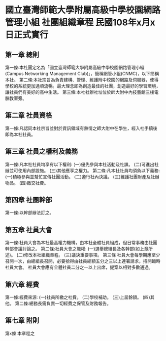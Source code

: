 # 國立臺灣師範大學附屬高級中學校園網路管理小組 社團組織章程                          民國108年x月x日正式實行

## 第一章 總則
第一條:本社團定名為「國立臺灣師範大學附屬高級中學校園網路管理小組(Campus Networking Management Club)」，簡稱網管小組(CNMC)，以下簡稱本社。
第二條:本社宗旨為負責建構、管理、維護附中校園的網路及伺服器，使得學校的系統更加通順流暢。最大理念即為創造最佳的社團，創造最好的學習環境，讓社員們有美好的高中生活。
第三條:本社社辦社址位於師大附中內技藝館三樓電腦教室旁。

## 第二章 社員資格
第一條:凡認同本社宗旨並對於資訊領域有熱情之師大附中在學生，經入社手續後即為本社社員。

## 第三章 社員之權利及義務
第一條:凡本社社員均享有以下權利:
       (一)優先參與本社活動及社課。
       (二)可進出社辦並可使用內部設施。
       (三)其他應享之權力。
第二條:凡本社社員均須負以下義務:
       (一)積極參與並幫忙宣傳社團活動。
       (二)遵行社內決議。
       (三)維護社團財產及社辦物品。
       (四)繳交社費。

## 第四章 社團幹部
第一條:以幹部辦法訂之。

## 第五章 社員大會
第一條:社員大會為本社最高權力機構，由本社全體社員組成，但日常事務由社團幹部會議討論之。
第二條:社員大會之職權:
       (一)選舉總組長及各幹部(如上章所述)。
       (二)修改本社組織章程。
       (三)議決重要事項。
第三條 社員大會每學期應至少召開一次，由總組長召開，必要拾得由社員總額五分之三以上連署請求，招開臨時社員大會。
       社員大會應有全體社員二分之一以上出席，提案以相對多數通過。

## 第六章 經費
第一條:經費來源:
       (一)社員所繳之社費。
       (二)學校補助。
       (三)上屆餘額。
       (四)其他。
第二條:總務長需負責一切經費之保管及財務報告。

## 第七章 附則
第x條 本章程之
